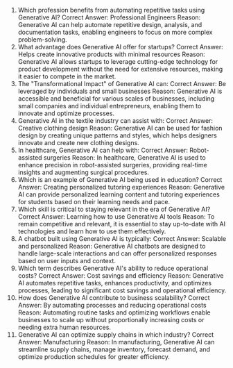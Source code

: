 1. Which profession benefits from automating repetitive tasks using Generative AI?
Correct Answer: Professional Engineers
Reason: Generative AI can help automate repetitive design, analysis, and documentation tasks, enabling engineers to focus on more complex problem-solving.
2. What advantage does Generative AI offer for startups?
Correct Answer: Helps create innovative products with minimal resources
Reason: Generative AI allows startups to leverage cutting-edge technology for product development without the need for extensive resources, making it easier to compete in the market.
3. The "Transformational Impact" of Generative AI can:
Correct Answer: Be leveraged by individuals and small businesses
Reason: Generative AI is accessible and beneficial for various scales of businesses, including small companies and individual entrepreneurs, enabling them to innovate and optimize processes.
4. Generative AI in the textile industry can assist with:
Correct Answer: Creative clothing design
Reason: Generative AI can be used for fashion design by creating unique patterns and styles, which helps designers innovate and create new clothing designs.
5. In healthcare, Generative AI can help with:
Correct Answer: Robot-assisted surgeries
Reason: In healthcare, Generative AI is used to enhance precision in robot-assisted surgeries, providing real-time insights and augmenting surgical procedures.
6. Which is an example of Generative AI being used in education?
Correct Answer: Creating personalized tutoring experiences
Reason: Generative AI can provide personalized learning content and tutoring experiences for students based on their learning needs and pace.
7. Which skill is critical to staying relevant in the era of Generative AI?
Correct Answer: Learning how to use Generative AI tools
Reason: To remain competitive and relevant, it is essential to stay up-to-date with AI technologies and learn how to use them effectively.
8. A chatbot built using Generative AI is typically:
Correct Answer: Scalable and personalized
Reason: Generative AI chatbots are designed to handle large-scale interactions and can offer personalized responses based on user inputs and context.
9. Which term describes Generative AI's ability to reduce operational costs?
Correct Answer: Cost savings and efficiency
Reason: Generative AI automates repetitive tasks, enhances productivity, and optimizes processes, leading to significant cost savings and operational efficiency.
10. How does Generative AI contribute to business scalability?
Correct Answer: By automating processes and reducing operational costs
Reason: Automating routine tasks and optimizing workflows enable businesses to scale up without proportionally increasing costs or needing extra human resources.
11. Generative AI can optimize supply chains in which industry?
Correct Answer: Manufacturing
Reason: In manufacturing, Generative AI can streamline supply chains, manage inventory, forecast demand, and optimize production schedules for greater efficiency.